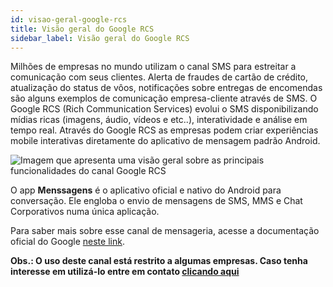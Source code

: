 ```yaml
---
id: visao-geral-google-rcs
title: Visão geral do Google RCS
sidebar_label: Visão geral do Google RCS
---
```


Milhões de empresas no mundo utilizam o canal SMS para estreitar a comunicação com seus clientes. Alerta de fraudes de cartão de crédito, atualização do status de vôos, notificações sobre entregas de encomendas são alguns exemplos de comunicação empresa-cliente através de SMS. O Google RCS (Rich Communication Services) evolui o SMS disponibilizando mídias ricas (imagens, áudio, vídeos e etc..), interatividade e análise em tempo real. Através do Google RCS as empresas podem criar experiências mobile interativas diretamente do aplicativo de mensagem padrão Android.

![Imagem que apresenta uma visão geral sobre as principais funcionalidades do canal Google RCS](/img/channels/google-rcs/rcs-home.png)

O app **Menssagens** é o aplicativo oficial e nativo do Android para conversação. Ele engloba o envio de mensagens de SMS, MMS e Chat Corporativos numa única aplicação.

Para saber mais sobre esse canal de mensageria, acesse a documentação oficial do Google [neste link](https://developers.google.com/business-communications/rcs-business-messaging).

**Obs.: O uso deste canal está restrito a algumas empresas. Caso tenha interesse em utilizá-lo entre em contato [clicando aqui](mailto:community@take.net)**


<!-- Rating frame -->
<script type="text/javascript" src="/scripts/rating.js"></script>